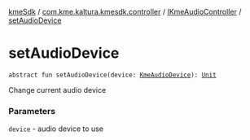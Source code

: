 [kmeSdk](../../index.md) / [com.kme.kaltura.kmesdk.controller](../index.md) / [IKmeAudioController](index.md) / [setAudioDevice](./set-audio-device.md)

# setAudioDevice

`abstract fun setAudioDevice(device: `[`KmeAudioDevice`](../../com.kme.kaltura.kmesdk.webrtc.audio/-kme-audio-device/index.md)`): `[`Unit`](https://kotlinlang.org/api/latest/jvm/stdlib/kotlin/-unit/index.html)

Change current audio device

### Parameters

`device` - audio device to use